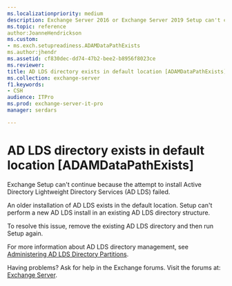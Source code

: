```yaml
---
ms.localizationpriority: medium
description: Exchange Server 2016 or Exchange Server 2019 Setup can't continue because an AD LDS directory exists in the default location.
ms.topic: reference
author:JoanneHendrickson
ms.custom:
- ms.exch.setupreadiness.ADAMDataPathExists
ms.author:jhendr
ms.assetid: cf830dec-dd74-47b2-bee2-b8956f8023ce
ms.reviewer: 
title: AD LDS directory exists in default location [ADAMDataPathExists]
ms.collection: exchange-server
f1.keywords:
- CSH
audience: ITPro
ms.prod: exchange-server-it-pro
manager: serdars

---
```


# AD LDS directory exists in default location [ADAMDataPathExists]

Exchange Setup can't continue because the attempt to install Active Directory Lightweight Directory Services (AD LDS) failed.

An older installation of AD LDS exists in the default location. Setup can't perform a new AD LDS install in an existing AD LDS directory structure.

To resolve this issue, remove the existing AD LDS directory and then run Setup again.

For more information about AD LDS directory management, see [Administering AD LDS Directory Partitions](/previous-versions/windows/it-pro/windows-server-2008-R2-and-2008/cc816929(v=ws.10)).

Having problems? Ask for help in the Exchange forums. Visit the forums at: [Exchange Server](https://social.technet.microsoft.com/forums/office/home?category=exchangeserver).